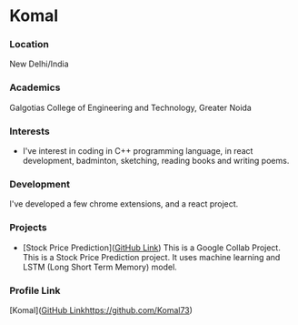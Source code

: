 # Komal

### Location

New Delhi/India

### Academics

Galgotias College of Engineering and Technology, Greater Noida

### Interests

- I've interest in coding in C++ programming language, in react development, badminton, sketching, reading books and writing poems.

### Development

I've developed a few chrome extensions, and a react project.

### Projects

- [Stock Price Prediction]([GitHub Link](https://github.com/Komal73/stock-price-prediction-project))
  This is a Google Collab Project. This is a Stock Price Prediction project. It uses machine learning and LSTM (Long Short Term Memory) model.

### Profile Link

[Komal]([GitHub Link](https://github.com/Komal73)https://github.com/Komal73)
